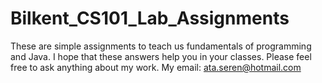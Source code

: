 # Bilkent_CS101_Lab_Assignments

These are simple assignments to teach us fundamentals of programming and Java.
I hope that these answers help you in your classes. Please feel free to ask anything about my work. My email: ata.seren@hotmail.com
